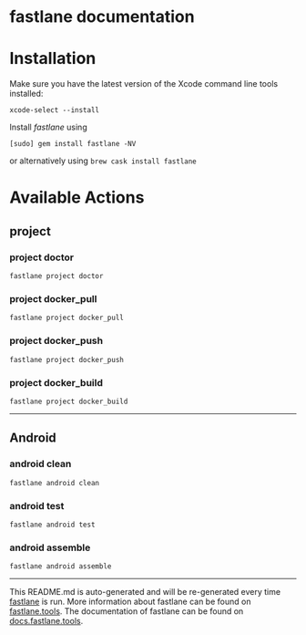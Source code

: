 fastlane documentation
================
# Installation

Make sure you have the latest version of the Xcode command line tools installed:

```
xcode-select --install
```

Install _fastlane_ using
```
[sudo] gem install fastlane -NV
```
or alternatively using `brew cask install fastlane`

# Available Actions
## project
### project doctor
```
fastlane project doctor
```

### project docker_pull
```
fastlane project docker_pull
```

### project docker_push
```
fastlane project docker_push
```

### project docker_build
```
fastlane project docker_build
```


----

## Android
### android clean
```
fastlane android clean
```

### android test
```
fastlane android test
```

### android assemble
```
fastlane android assemble
```


----

This README.md is auto-generated and will be re-generated every time [fastlane](https://fastlane.tools) is run.
More information about fastlane can be found on [fastlane.tools](https://fastlane.tools).
The documentation of fastlane can be found on [docs.fastlane.tools](https://docs.fastlane.tools).
